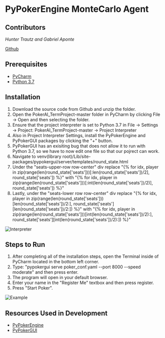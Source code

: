 # PyPokerEngine MonteCarlo Agent 

<h2> Contributors </h2> 

*Hunter Trautz and Gabriel Aponte*

[Github](https://github.com/hctrautz/PokerAI_TermProject)

<h2> Prerequisites </h2> 

* [PyCharm](https://www.jetbrains.com/pycharm/)
* [Python 3.7](https://www.python.org/downloads/release/python-370/)

<h2> Installation </h2> 

1. Download the source code from Github and unzip the folder. 
2. Open the PokerAI_TermProject-master folder in PyCharm by clicking File -> Open and then selecting the folder. 
3. Ensure that the project interpreter is set to Python 3.7 in File -> Settings -> Project: PokerAI_TermProject-master -> Project Interpreter
4. Also in Project Interpreter Settings, install the PyPokerEngine and PyPokerGUI packages by clicking the "+" button. 
5. PyPokerGUI has an exisiting bug that does not allow it to run with Python 3.7, so we have to now edit one file so that our pojrect can work.
6. Navigate to venv(library root)/Lib/site-packages/pypokergui/server/templates/round_state.html
7. Under the "seats-upper-row row-center" div replace "{% for idx, player in zip(range(len(round_state['seats']))[:len(round_state['seats'])/2], round_state['seats']) %}" with "{% for idx, player in zip(range(len(round_state['seats']))[:int(len(round_state['seats'])/2)], round_state['seats']) %}"
8. Lastly, under the "seats-lower row row-center" div replace "{% for idx, player in zip(range(len(round_state['seats']))[len(round_state['seats'])/2:], round_state['seats'][len(round_state['seats'])/2:]) %}" with "{% for idx, player in zip(range(len(round_state['seats']))[int(len(round_state['seats'])/2):], round_state['seats'][int(len(round_state['seats'])/2):]) %}"

![Interpreter](https://i.imgur.com/at7r1nM.png)

<h2> Steps to Run </h2>

1. After completing all of the installation steps, open the Terminal inside of PyCharm located in the bottom left corner.
2. Type: "pypokergui serve poker_conf.yaml --port 8000 --speed moderate" and then press enter.
3. The program will open in your default browser.
4. Enter your name in the "Register Me" textbox and then press register. 
5. Press "Start Poker". 

![Example](https://i.imgur.com/2US3QVK.png)

<h2> Resources Used in Development </h2> 

* [PyPokerEngine](https://github.com/ishikota/PyPokerEngine)
* [PyPokerGUI](https://github.com/ishikota/PyPokerGUI)
